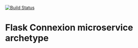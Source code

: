 [![Build 
Status](https://travis-ci.com/elixir-cloud-aai/archetype-flask-connexion.svg?branch=dev)](https://travis-ci.com/elixir-cloud-aai/archetype-flask-connexion)

# Flask Connexion microservice archetype
